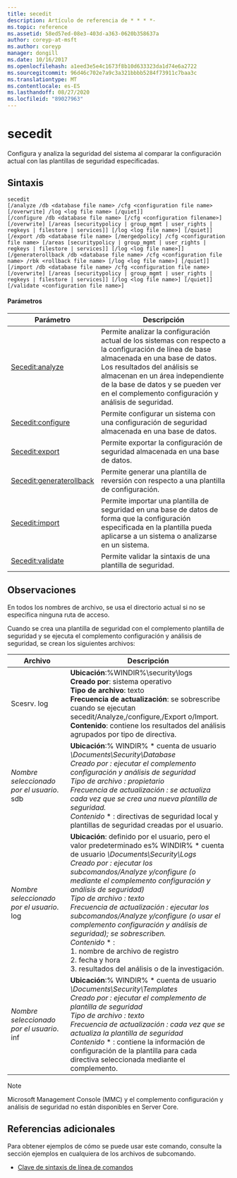 ```yaml
---
title: secedit
description: Artículo de referencia de * * * *-
ms.topic: reference
ms.assetid: 58ed57ed-08e3-403d-a363-0620b358637a
author: coreyp-at-msft
ms.author: coreyp
manager: dongill
ms.date: 10/16/2017
ms.openlocfilehash: a1eed3e5e4c1673f8b10d633323da1d74e6a2722
ms.sourcegitcommit: 96d46c702e7a9c3a321bbbb5284f73911c7baa3c
ms.translationtype: MT
ms.contentlocale: es-ES
ms.lasthandoff: 08/27/2020
ms.locfileid: "89027963"
---
```

# <a name="secedit"></a>secedit



Configura y analiza la seguridad del sistema al comparar la configuración actual con las plantillas de seguridad especificadas.

## <a name="syntax"></a>Sintaxis

```
secedit
[/analyze /db <database file name> /cfg <configuration file name> [/overwrite] /log <log file name> [/quiet]]
[/configure /db <database file name> [/cfg <configuration filename>] [/overwrite] [/areas [securitypolicy | group_mgmt | user_rights | regkeys | filestore | services]] [/log <log file name>] [/quiet]]
[/export /db <database file name> [/mergedpolicy] /cfg <configuration file name> [/areas [securitypolicy | group_mgmt | user_rights | regkeys | filestore | services]] [/log <log file name>]]
[/generaterollback /db <database file name> /cfg <configuration file name> /rbk <rollback file name> [/log <log file name>] [/quiet]]
[/import /db <database file name> /cfg <configuration file name> [/overwrite] [/areas [securitypolicy | group_mgmt | user_rights | regkeys | filestore | services]] [/log <log file name>] [/quiet]]
[/validate <configuration file name>]
```

#### <a name="parameters"></a>Parámetros

|Parámetro|Descripción|
|---------|-----------|
|[Secedit:analyze](secedit-analyze.md)|Permite analizar la configuración actual de los sistemas con respecto a la configuración de línea de base almacenada en una base de datos.  Los resultados del análisis se almacenan en un área independiente de la base de datos y se pueden ver en el complemento configuración y análisis de seguridad.|
|[Secedit:configure](secedit-configure.md)|Permite configurar un sistema con una configuración de seguridad almacenada en una base de datos.|
|[Secedit:export](secedit-export.md)|Permite exportar la configuración de seguridad almacenada en una base de datos.|
|[Secedit:generaterollback](secedit-generaterollback.md)|Permite generar una plantilla de reversión con respecto a una plantilla de configuración.|
|[Secedit:import](secedit-import.md)|Permite importar una plantilla de seguridad en una base de datos de forma que la configuración especificada en la plantilla pueda aplicarse a un sistema o analizarse en un sistema.|
|[Secedit:validate](secedit-validate.md)|Permite validar la sintaxis de una plantilla de seguridad.|

## <a name="remarks"></a>Observaciones

En todos los nombres de archivo, se usa el directorio actual si no se especifica ninguna ruta de acceso.

Cuando se crea una plantilla de seguridad con el complemento plantilla de seguridad y se ejecuta el complemento configuración y análisis de seguridad, se crean los siguientes archivos:


|           Archivo           |                                                                                                                                                                                                                                                               Descripción                                                                                                                                                                                                                                                                |
|--------------------------|------------------------------------------------------------------------------------------------------------------------------------------------------------------------------------------------------------------------------------------------------------------------------------------------------------------------------------------------------------------------------------------------------------------------------------------------------------------------------------------------------------------------------------------|
|        Scesrv. log        |                                                                                                                             **Ubicación**:%WINDIR%\security\logs</br>**Creado por**: sistema operativo</br>**Tipo de archivo**: texto</br>**Frecuencia de actualización**: se sobrescribe cuando se ejecutan secedit/Analyze,/configure,/Export o/Import.</br>**Contenido**: contiene los resultados del análisis agrupados por tipo de directiva.                                                                                                                             |
| *Nombre seleccionado por el usuario*. sdb |                                                                                    **Ubicación**:% WINDIR% \* cuenta de usuario <em> \Documents\Security\Database</br></em>*Creado por* <em> : ejecutar el complemento configuración y análisis de seguridad</br></em>*Tipo de archivo* <em> : propietario</br></em>*Frecuencia de actualización* <em> : se actualiza cada vez que se crea una nueva plantilla de seguridad.</br></em>*Contenido* \* : directivas de seguridad local y plantillas de seguridad creadas por el usuario.                                                                                    |
| *Nombre seleccionado por el usuario*. log | **Ubicación**: definido por el usuario, pero el valor predeterminado es% WINDIR% \* cuenta de usuario <em> \Documents\Security\Logs</br></em>*Creado por* <em> : ejecutar los subcomandos/Analyze y/configure (o mediante el complemento configuración y análisis de seguridad)</br></em>*Tipo de archivo* <em> : texto</br></em>*Frecuencia de actualización* <em> : ejecutar los subcomandos/Analyze y/configure (o usar el complemento configuración y análisis de seguridad); se sobrescriben.</br></em>*Contenido* \* :</br>1. nombre de archivo de registro</br>2. fecha y hora</br>3. resultados del análisis o de la investigación. |
| *Nombre seleccionado por el usuario*. inf |                                                                                     **Ubicación**:% WINDIR% \* cuenta de usuario <em> \Documents\Security\Templates</br></em>*Creado por* <em> : ejecutar el complemento de plantilla de seguridad</br></em>*Tipo de archivo* <em> : texto</br></em>*Frecuencia de actualización* <em> : cada vez que se actualiza la plantilla de seguridad</br></em>*Contenido* \* : contiene la información de configuración de la plantilla para cada directiva seleccionada mediante el complemento.                                                                                     |

> [!NOTE]
> Microsoft Management Console (MMC) y el complemento configuración y análisis de seguridad no están disponibles en Server Core.

## <a name="additional-references"></a>Referencias adicionales

Para obtener ejemplos de cómo se puede usar este comando, consulte la sección ejemplos en cualquiera de los archivos de subcomando.
- [Clave de sintaxis de línea de comandos](command-line-syntax-key.md)